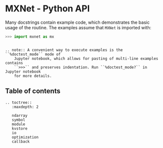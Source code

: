 # MXNet - Python API

Many docstrings contain example code, which
demonstrates the basic usage of the routine. The examples assume that `MXNet` is
imported with:

```python
>>> import mxnet as mx
```

```eval_rst

.. note:: A convenient way to execute examples is the ``%doctest_mode`` mode of
    Jupyter notebook, which allows for pasting of multi-line examples contains
    ``>>>`` and preserves indentation. Run ``%doctest_mode?`` in Jupyter notebook
    for more details.

```

## Table of contents

```eval_rst
.. toctree::
   :maxdepth: 2

   ndarray
   symbol
   module
   kvstore
   io
   optimization
   callback
```
